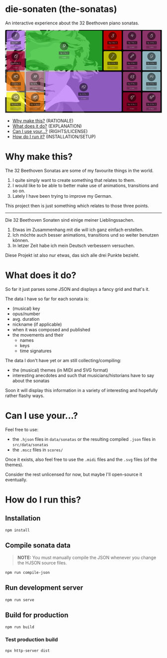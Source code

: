 # die-sonaten (the-sonatas)

An interactive experience about the 32 Beethoven piano sonatas.

![](/docs/sample.png)

- [Why make this?](#why-make-this) (RATIONALE)
- [What does it do?](#what-does-it-do) (EXPLANATION)
- [Can I use your...?](#can-i-use-your) (RIGHTS/LICENSE)
- [How do I run it?](#how-do-i-run-it) (INSTALLATION/SETUP)

# Why make this?

The 32 Beethoven Sonatas are some of my favourite things in the world.

1. I quite simply want to create something that relates to them.
2. I would like to be able to better make use of animations, transitions and so on.
3. Lately I have been trying to improve my German.

This project then is just something which relates to those three points.

---

Die 32 Beethoven Sonaten sind einige meiner Lieblingssachen.

1. Etwas im Zusammenhang mit die will ich ganz einfach erstellen.
2. Ich möchte auch besser animations, transitions und so weiter benutzen können.
3. In letzer Zeit habe ich mein Deutsch verbessern versuchen.

Diese Projekt ist also nur etwas, das sich alle drei Punkte bezieht.

# What does it do?

So far it just parses some JSON and displays a fancy grid and that's it.

The data I have so far for each sonata is:

- (musical) key
- opus/number
- avg. duration
- nickname (if applicable)
- when it was composed and published
- the movements and their
  - names
  - keys
  - time signatures

The data I don't have yet or am still collecting/compiling:

- the (musical) themes (in MIDI and SVG format)
- interesting anecdotes and such that musicians/historians have to say about the sonatas

Soon it will display this information in a variety of interesting and hopefully rather flashy ways.

# Can I use your...?

Feel free to use:

- the `.hjson` files in `data/sonatas` or the resulting compiled `.json` files in `src/data/sonatas`
- the `.mscz` files in `scores/`

Once it exists, also feel free to use the `.midi` files and the `.svg` files (of the themes).

Consider the rest unlicensed for now, but maybe I'll open-source it eventually.

# How do I run this?

## Installation

```
npm install
```

## Compile sonata data

> **NOTE:** You must manually compile the JSON whenever you change the HJSON source files.

```
npm run compile-json
```

## Run development server

```
npm run serve
```

## Build for production

```
npm run build
```

### Test production build

```
npx http-server dist
```
